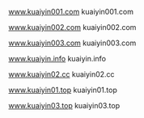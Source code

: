www.kuaiyin001.com kuaiyin001.com

www.kuaiyin002.com kuaiyin002.com

www.kuaiyin003.com kuaiyin003.com

www.kuaiyin.info kuaiyin.info

www.kuaiyin02.cc kuaiyin02.cc

www.kuaiyin01.top kuaiyin01.top

www.kuaiyin03.top kuaiyin03.top

